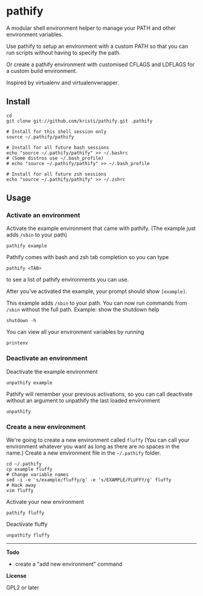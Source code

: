 pathify
=======

A modular shell environment helper to manage your PATH and other environment variables.  

Use pathify to setup an environment with a custom PATH so that you can run scripts without having to specify the path.

Or create a pathify environment with customised CFLAGS and LDFLAGS for a custom build environment.

Inspired by virtualenv and virtualenvwrapper.

Install
-------

    cd
    git clone git://github.com/kristi/pathify.git .pathify

    # Install for this shell session only
    source ~/.pathify/pathify

    # Install for all future bash sessions
    echo "source ~/.pathify/pathify" >> ~/.bashrc
    # (Some distros use ~/.bash_profile)
    # echo "source ~/.pathify/pathify" >> ~/.bash_profile
    
    # Install for all future zsh sessions
    echo "source ~/.pathify/pathify" >> ~/.zshrc

Usage
-----

### Activate an environment

Activate the example environment that came with pathify.
(The example just adds `/sbin` to your path)

    pathify example

Pathify comes with bash and zsh tab completion so you can type

    pathify <TAB>

to see a list of pathify environments you can use.

After you've activated the example, your prompt should show `[example]`.

This example adds `/sbin` to your path.  You can now run commands from `/sbin` without the full path.  Example: show the shutdown help

    shutdown -h

You can view all your environment variables by running

    printenv

### Deactivate an environment

Deactivate the example environment

    unpathify example

Pathify will remember your previous activations, so you can call deactivate without an argument to unpathify the last loaded environment

    unpathify

### Create a new environment

We're going to create a new environment called `fluffy`  (You can call your environment whatever you want as long as there are no spaces in the name.)  Create a new environment file in the `~/.pathify` folder.

    cd ~/.pathify
    cp example fluffy
    # Change variable names
    sed -i -e 's/example/fluffy/g' -e 's/EXAMPLE/FLUFFY/g' fluffy
    # Hack away
    vim fluffy

Activate your new environment

    pathify fluffy

Deactivate fluffy

    unpathify fluffy

-----

__Todo__

* create a "add new environment" command

__License__

GPL2 or later
